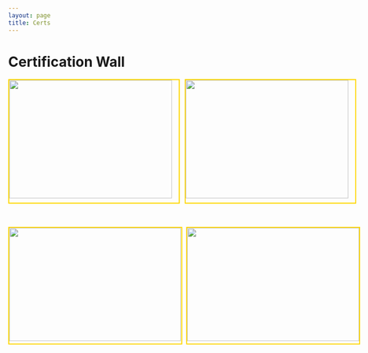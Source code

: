 ```yaml
---
layout: page
title: Certs
---
```


# Certification Wall
<html>
    <head>
        <style>
            .box1 {    
                /* background-color: black; */
                /* border: 1px solid black; */
                width: 800px;
                height: 610px;
                position: absolute;
                display: flex;       
            }
            .boxa{
                position: relative;
                border: 2px solid gold;
                height: 249px;
                width: 345px;
                margin-right: 10px;
            }
            .boxb{
                height: 273px;
                width: 384px;
                position: absolute;
                margin-top: 310px;     
                display: flex;
            }
            .display{
                height: auto;
                width: 98%;
            }
            .littleBox{
                border: 2px solid gold;
                width: 350px;
                height: 235px;
                margin-right: 8px;   
                position: relative;
            }
            .outterBox{
                height: 290px;
                width: 800px;
                position: absolute;
                margin-top:300px;
                display: flex;
            }      
        </style>
    </head>
    <body>
        <div class="box1">
            <div class="boxa">
                <img class="display" src="/projects/RPA.png">
            </div>
            <div class="boxa">
                <img class="display" src="/projects/Udemy_webstore.png">
            </div>
        </div>
        <div class="outterBox">
            <div class="littleBox">
                <img class="display" style="height:230px; width: 349px;" src="/projects/Coursera_deeplearning.png">
            </div>
            <div class="littleBox">
                <img class="display" style="height:230px; width: 350px" src="/projects/RPA_foundationTraining.png">
            </div>
        </div> 
    </body>
</html>

<br>
<br>
